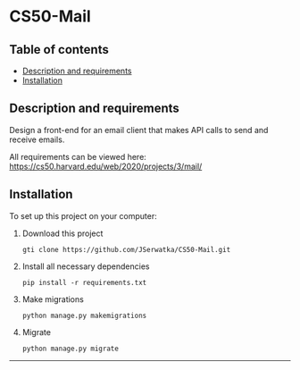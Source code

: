 # CS50-Mail
## Table of contents
- [Description and requirements](#description-and-requirements)
- [Installation](#installation)
## Description and requirements
Design a front-end for an email client that makes API calls to send and receive emails.

All requirements can be viewed here: https://cs50.harvard.edu/web/2020/projects/3/mail/

## Installation
To set up this project on your computer:
1. Download this project
    ```
    gti clone https://github.com/JSerwatka/CS50-Mail.git
    ```
2. Install all necessary dependencies
    ```
    pip install -r requirements.txt
    ```
3. Make migrations
    ```
    python manage.py makemigrations
    ```
4. Migrate
    ```
    python manage.py migrate
    ```

---

